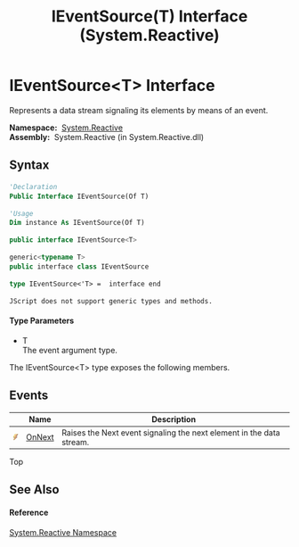 ﻿---
title: IEventSource(T) Interface (System.Reactive)
TOCTitle: IEventSource(T) Interface
ms:assetid: T:System.Reactive.IEventSource`1
ms:mtpsurl: https://msdn.microsoft.com/en-us/library/Hh229309(v=VS.103)
ms:contentKeyID: 36068725
ms.date: 06/28/2011
mtps_version: v=VS.103
f1_keywords:
- System.Reactive.IEventSource`1
dev_langs:
- CSharp
- JScript
- VB
- FSharp
- c++
---

# IEventSource\<T\> Interface

Represents a data stream signaling its elements by means of an event.

**Namespace:**  [System.Reactive](hh229356\(v=vs.103\).md)  
**Assembly:**  System.Reactive (in System.Reactive.dll)

## Syntax

``` vb
'Declaration
Public Interface IEventSource(Of T)
```

``` vb
'Usage
Dim instance As IEventSource(Of T)
```

``` csharp
public interface IEventSource<T>
```

``` c++
generic<typename T>
public interface class IEventSource
```

``` fsharp
type IEventSource<'T> =  interface end
```

``` jscript
JScript does not support generic types and methods.
```

#### Type Parameters

  - T  
    The event argument type.

The IEventSource\<T\> type exposes the following members.

## Events

<table>
<thead>
<tr class="header">
<th> </th>
<th>Name</th>
<th>Description</th>
</tr>
</thead>
<tbody>
<tr class="odd">
<td><img src="images\Hh315336.pubevent(en-us,VS.103).gif" title="Public event" alt="Public event" /></td>
<td><a href="hh229511(v=vs.103).md">OnNext</a></td>
<td>Raises the Next event signaling the next element in the data stream.</td>
</tr>
</tbody>
</table>

Top

## See Also

#### Reference

[System.Reactive Namespace](hh229356\(v=vs.103\).md)

